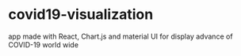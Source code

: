# covid19-visualization
app made with React, Chart.js and material UI for display advance of COVID-19 world wide

